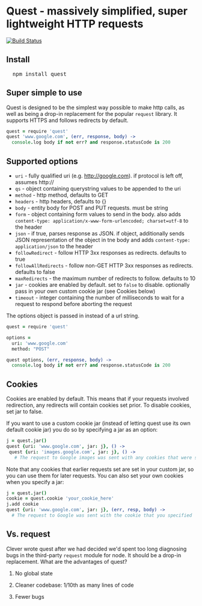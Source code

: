 # Quest - massively simplified, super lightweight HTTP requests

[![Build Status](https://travis-ci.org/Clever/quest.png)](https://travis-ci.org/Clever/quest)

## Install

<pre>
  npm install quest
</pre>

## Super simple to use

Quest is designed to be the simplest way possible to make http calls, as well as being a drop-in replacement for the popular `request` library. It supports HTTPS and follows redirects by default.

```coffeescript
quest = require 'quest'
quest 'www.google.com', (err, response, body) ->
  console.log body if not err? and response.statusCode is 200
```

## Supported options
* `uri` - fully qualified uri (e.g. http://google.com). if protocol is left off, assumes http://
* `qs` - object containing querystring values to be appended to the uri
* `method` - http method, defaults to GET
* `headers` - http headers, defaults to {}
* `body` - entity body for POST and PUT requests. must be string
* `form` - object containing form values to send in the body. also adds `content-type: application/x-www-form-urlencoded; charset=utf-8` to the header
* `json` - if true, parses response as JSON. if object, additionally sends JSON representation of the object in tne body and adds `content-type: application/json` to the header
* `followRedirect` - follow HTTP 3xx responses as redirects. defaults to true
* `followAllRedirects` - follow non-GET HTTP 3xx responses as redirects. defaults to false
* `maxRedirects` - the maximum number of redirects to follow. defaults to 10
* `jar` - cookies are enabled by default. set to `false` to disable. optionally pass in your own custom cookie jar (see Cookies below)
* `timeout` - integer containing the number of milliseconds to wait for a request to respond before aborting the request

The options object is passed in instead of a url string.
```coffeescript
quest = require 'quest'

options =
  uri: 'www.google.com'
  method: "POST"

quest options, (err, response, body) ->
  console.log body if not err? and response.statusCode is 200
```

## Cookies
Cookies are enabled by default. This means that if your requests involved redirection, any redirects will contain cookies set prior. To disable cookies, set jar to false.

If you want to use a custom cookie jar (instead of letting quest use its own default cookie jar) you do so by specifying a jar as an option:

```coffeescript
j = quest.jar()
quest {uri: 'www.google.com', jar: j}, () ->
 quest {uri: 'images.google.com', jar: j}, () ->
   # The request to Google images was sent with any cookies that were set by the original request to Google
```

Note that any cookies that earlier requests set are set in your custom jar, so you can use them for later requests. You can also set your own cookies when you specify a jar:

```coffeescript
j = quest.jar()
cookie = quest.cookie 'your_cookie_here'
j.add cookie
quest {uri: 'www.google.com', jar: j}, (err, resp, body) ->
  # The request to Google was sent with the cookie that you specified
```

## Vs. request
Clever wrote quest after we had decided we'd spent too long diagnosing bugs in the third-party `request` module for node. It should be a drop-in replacement. What are the advantages of quest?

1. No global state

2. Cleaner codebase: 1/10th as many lines of code

3. Fewer bugs

